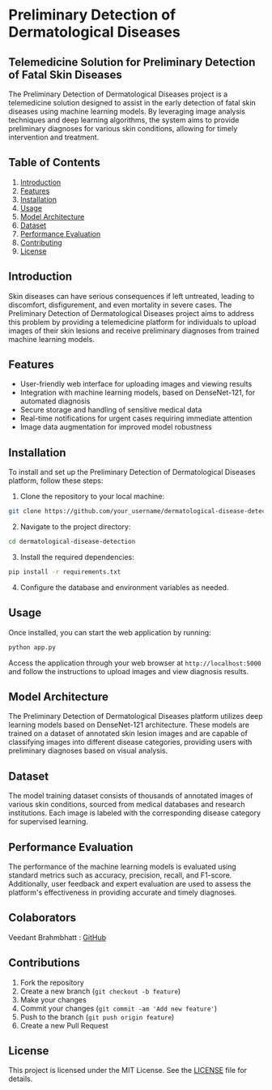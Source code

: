 # Preliminary Detection of Dermatological Diseases

## Telemedicine Solution for Preliminary Detection of Fatal Skin Diseases

The Preliminary Detection of Dermatological Diseases project is a telemedicine solution designed to assist in the early detection of fatal skin diseases using machine learning models. By leveraging image analysis techniques and deep learning algorithms, the system aims to provide preliminary diagnoses for various skin conditions, allowing for timely intervention and treatment.

## Table of Contents

1. [Introduction](#introduction)
2. [Features](#features)
3. [Installation](#installation)
4. [Usage](#usage)
5. [Model Architecture](#model-architecture)
6. [Dataset](#dataset)
7. [Performance Evaluation](#performance-evaluation)
8. [Contributing](#contributing)
9. [License](#license)

## Introduction

Skin diseases can have serious consequences if left untreated, leading to discomfort, disfigurement, and even mortality in severe cases. The Preliminary Detection of Dermatological Diseases project aims to address this problem by providing a telemedicine platform for individuals to upload images of their skin lesions and receive preliminary diagnoses from trained machine learning models.

## Features

- User-friendly web interface for uploading images and viewing results
- Integration with machine learning models, based on DenseNet-121, for automated diagnosis
- Secure storage and handling of sensitive medical data
- Real-time notifications for urgent cases requiring immediate attention
- Image data augmentation for improved model robustness

## Installation

To install and set up the Preliminary Detection of Dermatological Diseases platform, follow these steps:

1. Clone the repository to your local machine:

```bash
git clone https://github.com/your_username/dermatological-disease-detection.git
```

2. Navigate to the project directory:

```bash
cd dermatological-disease-detection
```

3. Install the required dependencies:

```bash
pip install -r requirements.txt
```

4. Configure the database and environment variables as needed.

## Usage

Once installed, you can start the web application by running:

```bash
python app.py
```

Access the application through your web browser at `http://localhost:5000` and follow the instructions to upload images and view diagnosis results.

## Model Architecture

The Preliminary Detection of Dermatological Diseases platform utilizes deep learning models based on DenseNet-121 architecture. These models are trained on a dataset of annotated skin lesion images and are capable of classifying images into different disease categories, providing users with preliminary diagnoses based on visual analysis.

## Dataset

The model training dataset consists of thousands of annotated images of various skin conditions, sourced from medical databases and research institutions. Each image is labeled with the corresponding disease category for supervised learning.

## Performance Evaluation

The performance of the machine learning models is evaluated using standard metrics such as accuracy, precision, recall, and F1-score. Additionally, user feedback and expert evaluation are used to assess the platform's effectiveness in providing accurate and timely diagnoses.

## Colaborators 

Veedant Brahmbhatt : [GitHub](https://github.com/VeedantBrahmbhatt)

## Contributions

1. Fork the repository
2. Create a new branch (`git checkout -b feature`)
3. Make your changes
4. Commit your changes (`git commit -am 'Add new feature'`)
5. Push to the branch (`git push origin feature`)
6. Create a new Pull Request

## License

This project is licensed under the MIT License. See the [LICENSE](LICENSE) file for details.
